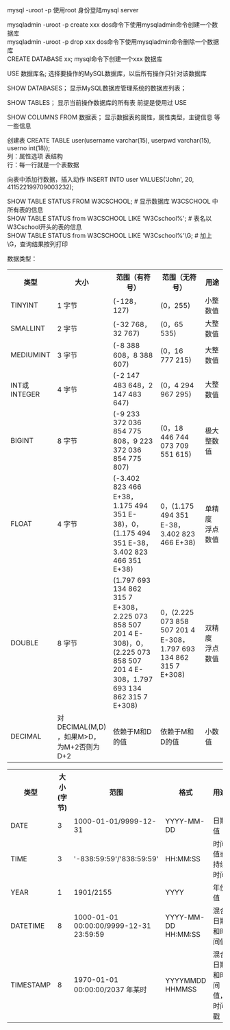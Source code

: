 mysql -uroot -p  使用root 身份登陆mysql server        

mysqladmin -uroot -p create xxx dos命令下使用mysqladmin命令创建一个数据库    
mysqladmin -uroot -p drop xxx   dos命令下使用mysqladmin命令删除一个数据库    
CREATE DATABASE xx; mysql命令下创建一个xxx 数据库    

USE 数据库名;  选择要操作的MySQL数据库，以后所有操作只针对该数据库    

SHOW DATABASES； 显示MySQL数据库管理系统的数据库列表；    

SHOW TABLES；  显示当前操作数据库的所有表 前提是使用过 USE    

SHOW COLUMNS FROM 数据表； 显示数据表的属性，属性类型，主键信息 等一些信息

创建表  CREATE TABLE user(username varchar(15), userpwd varchar(15), userno int(18));     
列：属性选项 表结构         
行：每一行就是一个表数据     

向表中添加行数据，插入动作  INSERT INTO user VALUES('John', 20, 411522199709003232);    


SHOW TABLE STATUS  FROM W3CSCHOOL;   # 显示数据库 W3CSCHOOL 中所有表的信息    
SHOW TABLE STATUS from W3CSCHOOL LIKE 'W3Cschool%';     # 表名以W3Cschool开头的表的信息    
SHOW TABLE STATUS from W3CSCHOOL LIKE 'W3Cschool%'\G;   # 加上 \G，查询结果按列打印    

数据类型：
<table>
	<tr> <th width="10%"> <strong>类型 </strong></th> <th width="15%"> <strong>大小 </strong></th> <th width="30%"> <strong>范围（有符号） </strong></th> <th width="30%"> <strong>范围（无符号） </strong></th> <th width="15%"> <strong>用途 </strong></th> </tr>
	<tr> <td> TINYINT </td> <td> 1 字节 </td> <td> (-128，127) </td> <td> (0，255) </td> <td> 小整数值 </td> </tr> 
	<tr> <td> SMALLINT </td> <td> 2 字节 </td> <td> (-32 768，32 767) </td> <td> (0，65 535) </td> <td> 大整数值 </td> </tr> 
	<tr> <td> MEDIUMINT </td> <td> 3 字节 </td> <td> (-8 388 608，8 388 607) </td> <td> (0，16 777 215) </td> <td> 大整数值 </td> </tr> 
	<tr> <td> INT或INTEGER </td> <td> 4 字节 </td> <td> (-2 147 483 648，2 147 483 647) </td> <td> (0，4 294 967 295) </td> <td> 大整数值 </td> </tr> 
	<tr> <td> BIGINT </td> <td> 8 字节 </td> <td> (-9 233 372 036 854 775 808，9 223 372 036 854 775 807) </td> <td> (0，18 446 744 073 709 551 615) </td> <td> 极大整数值 </td> </tr>
	<tr> <td> FLOAT </td> <td> 4 字节 </td> <td> (-3.402 823 466 E+38，1.175 494 351 E-38)，0，(1.175 494 351 E-38，3.402 823 466 351 E+38) </td> <td> 0，(1.175 494 351 E-38，3.402 823 466 E+38) </td> <td> 单精度<br>浮点数值 </td> </tr>
	<tr> <td> DOUBLE </td> <td> 8 字节 </td> <td> (1.797 693 134 862 315 7 E+308，2.225 073 858 507 201 4 E-308)，0，(2.225 073 858 507 201 4 E-308，1.797 693 134 862 315 7 E+308) </td> <td> 0，(2.225 073 858 507 201 4 E-308，1.797 693 134 862 315 7 E+308) </td> <td> 双精度<br>浮点数值 </td> </tr> 
	<tr> <td> DECIMAL </td> <td> 对DECIMAL(M,D) ，如果M&gt;D，为M+2否则为D+2 </td> <td> 依赖于M和D的值 </td> <td> 依赖于M和D的值 </td> <td> 小数值 </td> </tr>
</table>
<table> 
 <tr> <th width="10%"> 类型 </th> <th width="10%"> 大小<br>(字节) </th> <th width="40%"> 范围 </th> <th> 格式 </th> <th> 用途 </th> </tr>
  <tr> <td width="10%"> DATE </td> <td width="10%"> 3 </td> <td width="40%"> 1000-01-01/9999-12-31 </td> <td> YYYY-MM-DD </td> <td> 日期值 </td> </tr> 
  <tr> <td width="10%"> TIME </td> <td width="10%"> 3 </td> <td width="40%"> '-838:59:59'/'838:59:59' </td> <td> HH:MM:SS </td> <td> 时间值或持续时间 </td> </tr> 
  <tr> <td width="10%"> YEAR </td> <td width="10%"> 1 </td> <td width="40%"> 1901/2155 </td> <td> YYYY </td> <td> 年份值 </td> </tr>
  <tr> <td width="10%"> DATETIME </td> <td width="10%"> 8 </td> <td width="40%"> 1000-01-01 00:00:00/9999-12-31 23:59:59 </td> <td> YYYY-MM-DD HH:MM:SS </td> <td> 混合日期和时间值 </td> </tr>
  <tr> <td width="10%"> TIMESTAMP </td> <td width="10%"> 8 </td> <td width="40%"> 1970-01-01 00:00:00/2037 年某时 </td> <td> YYYYMMDD HHMMSS </td> <td> 混合日期和时间值，时间戳 </td> </tr>
</table>
